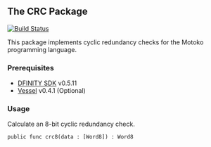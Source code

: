 ## The CRC Package

[![Build Status](https://github.com/enzoh/motoko-crc/workflows/build/badge.svg)](https://github.com/enzoh/motoko-crc/actions?query=workflow%3Abuild)

This package implements cyclic redundancy checks for the Motoko programming language.

### Prerequisites

- [DFINITY SDK](https://sdk.dfinity.org/docs/download.html) v0.5.11
- [Vessel](https://github.com/kritzcreek/vessel/releases/tag/v0.4.1) v0.4.1 (Optional)

### Usage

Calculate an 8-bit cyclic redundancy check.
```motoko
public func crc8(data : [Word8]) : Word8
```
